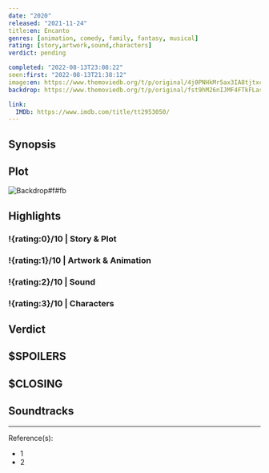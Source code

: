 ```yaml
---
date: "2020"
released: "2021-11-24"
title:en: Encanto
genres: [animation, comedy, family, fantasy, musical]
rating: [story,artwork,sound,characters]
verdict: pending

completed: "2022-08-13T23:08:22"
seen:first: "2022-08-13T21:38:12"
image:en: https://www.themoviedb.org/t/p/original/4j0PNHkMr5ax3IA8tjtxcmPU3QT.jpg
backdrop: https://www.themoviedb.org/t/p/original/fst9hM26nIJMF4FTkFLasUwmBC.jpg

link:
  IMDb: https://www.imdb.com/title/tt2953050/
---
```



## Synopsis

## Plot

![Backdrop#f#fb](https://www.themoviedb.org/t/p/original/3G1Q5xF40HkUBJXxt2DQgQzKTp5.jpg "Source: TMDB")

## Highlights

### !{rating:0}/10 | Story & Plot

### !{rating:1}/10 | Artwork & Animation

### !{rating:2}/10 | Sound

### !{rating:3}/10 | Characters

## Verdict

## $SPOILERS

## $CLOSING

## Soundtracks

***
Reference(s):

- 1
- 2
